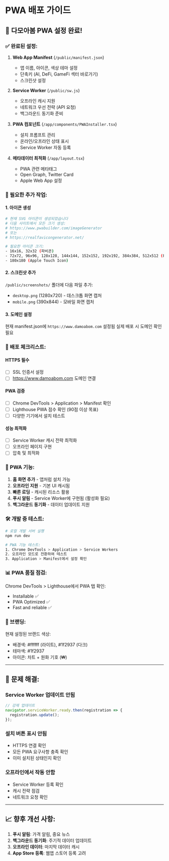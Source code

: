 # PWA 배포 가이드

## 📱 다모아봄 PWA 설정 완료!

### ✅ 완료된 설정:

1. **Web App Manifest** (`/public/manifest.json`)
   - 앱 이름, 아이콘, 색상 테마 설정
   - 단축키 (AI, DeFi, GameFi 섹터 바로가기)
   - 스크린샷 설정

2. **Service Worker** (`/public/sw.js`)
   - 오프라인 캐시 지원
   - 네트워크 우선 전략 (API 요청)
   - 백그라운드 동기화 준비

3. **PWA 컴포넌트** (`/app/components/PWAInstaller.tsx`)
   - 설치 프롬프트 관리
   - 온라인/오프라인 상태 표시
   - Service Worker 자동 등록

4. **메타데이터 최적화** (`/app/layout.tsx`)
   - PWA 관련 메타태그
   - Open Graph, Twitter Card
   - Apple Web App 설정

### 🎯 필요한 추가 작업:

#### 1. 아이콘 생성
```bash
# 현재 SVG 아이콘이 생성되었습니다
# 다음 사이트에서 모든 크기 생성:
# https://www.pwabuilder.com/imageGenerator
# 또는
# https://realfavicongenerator.net/

# 필요한 아이콘 크기:
- 16x16, 32x32 (파비콘)
- 72x72, 96x96, 128x128, 144x144, 152x152, 192x192, 384x384, 512x512 (PWA)
- 180x180 (Apple Touch Icon)
```

#### 2. 스크린샷 추가
`/public/screenshots/` 폴더에 다음 파일 추가:
- `desktop.png` (1280x720) - 데스크톱 화면 캡처
- `mobile.png` (390x844) - 모바일 화면 캡처

#### 3. 도메인 설정
현재 manifest.json에 `https://www.damoabom.com` 설정됨
실제 배포 시 도메인 확인 필요

### 🚀 배포 체크리스트:

#### HTTPS 필수
- [ ] SSL 인증서 설정
- [ ] https://www.damoabom.com 도메인 연결

#### PWA 검증
- [ ] Chrome DevTools > Application > Manifest 확인
- [ ] Lighthouse PWA 점수 확인 (90점 이상 목표)
- [ ] 다양한 기기에서 설치 테스트

#### 성능 최적화
- [ ] Service Worker 캐시 전략 최적화
- [ ] 오프라인 페이지 구현
- [ ] 압축 및 최적화

### 📱 PWA 기능:

1. **홈 화면 추가** - 앱처럼 설치 가능
2. **오프라인 지원** - 기본 UI 캐시됨
3. **빠른 로딩** - 캐시된 리소스 활용
4. **푸시 알림** - Service Worker에 구현됨 (활성화 필요)
5. **백그라운드 동기화** - 데이터 업데이트 지원

### 🛠 개발 중 테스트:

```bash
# 로컬 개발 서버 실행
npm run dev

# PWA 기능 테스트:
1. Chrome DevTools > Application > Service Workers
2. 오프라인 모드로 전환하여 테스트
3. Application > Manifest에서 설정 확인
```

### 📊 PWA 품질 점검:

Chrome DevTools > Lighthouse에서 PWA 탭 확인:
- Installable ✅
- PWA Optimized ✅
- Fast and reliable ✅

### 🎨 브랜딩:

현재 설정된 브랜드 색상:
- 배경색: #ffffff (라이트), #1f2937 (다크)
- 테마색: #1f2937
- 아이콘: 차트 + 원화 기호 (₩)

---

## 🔧 문제 해결:

### Service Worker 업데이트 안됨
```javascript
// 강제 업데이트
navigator.serviceWorker.ready.then(registration => {
  registration.update();
});
```

### 설치 버튼 표시 안됨
- HTTPS 연결 확인
- 모든 PWA 요구사항 충족 확인
- 이미 설치된 상태인지 확인

### 오프라인에서 작동 안함
- Service Worker 등록 확인
- 캐시 전략 점검
- 네트워크 요청 확인

---

## 📈 향후 개선 사항:

1. **푸시 알림**: 가격 알림, 중요 뉴스
2. **백그라운드 동기화**: 주기적 데이터 업데이트
3. **오프라인 데이터**: 마지막 데이터 캐시
4. **App Store 등록**: 웹앱 스토어 등록 고려
